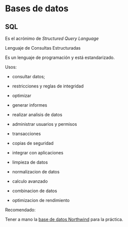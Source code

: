 # Bases de datos



## SQL

Es el acrónimo de *Structured Query Language* 

Lenguaje de Consultas Estructuradas

Es un lenguaje de programación y está estandarizado.



Usos:

- consultar datos;
- restricciones y reglas de integridad

- optimizar 

- generar informes
- realizar analisis de datos
- administrar usuarios y permisos
- transacciones
- copias de seguridad
- integrar con aplicaciones
- limpieza de datos
- normalizacion de datos
- calculo avanzado
- combinacion de datos
- optimizacion de rendimiento


Recomendado:

Tener a mano la [base de datos Northwind](anexos/northwind.md) para la práctica.



